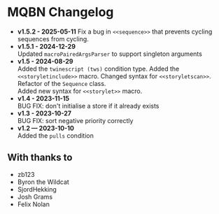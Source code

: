 # MQBN Changelog


* **v1.5.2 - 2025-05-11**
  Fix a bug in `<<sequence>>` that prevents cycling sequences from cycling.
* **v1.5.1 - 2024-12-29**  
  Updated `macroPairedArgsParser` to support singleton arguments
* **v1.5 - 2024-08-29**  
  Added the `twinescript (tws)` condition type. Added the `<<storyletinclude>>` macro. 
  Changed syntax for `<<storyletscan>>`. Refactor of the `Sequence` class.  
  Added new syntax for `<<storylet>>` macro.
* **v1.4 - 2023-11-15**  
  BUG FIX: don't initialise a store if it already exists
* **v1.3 - 2023-10-27**  
  BUG FIX: sort negative priority correctly
* **v1.2 — 2023-10-10**   
  Added the `pulls` condition


## With thanks to

* zb123
* Byron the Wildcat
* SjordHekking
* Josh Grams
* Felix Nolan
